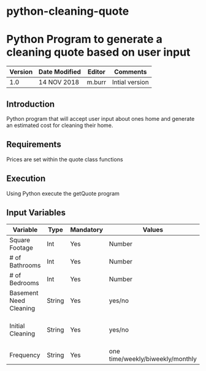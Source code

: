 # python-cleaning-quote
Python Program to generate a cleaning quote based on user input
============================================
 Version | Date Modified | Editor  | Comments                   
---------|---------------|---------|-------------------
1.0      | 14 NOV 2018   | m.burr  | Intial version

Introduction
-------------
Python program that will accept user input about ones home and generate an estimated cost for cleaning their home.

Requirements
------------
Prices are set within the quote class functions

Execution
---------
Using Python execute the getQuote program

Input Variables
---------------
Variable               | Type                | Mandatory     | Values                           | Example
-----------------------| --------------------| --------------| ---------------------------------| ---------
Square Footage         | Int                 | Yes           | Number                           | 1200
# of Bathrooms         | Int                 | Yes           | Number                           | 2
# of Bedrooms          | Int                 | Yes           | Number                           | 3
Basement Need Cleaning | String              | Yes           | yes/no                           | no
Initial Cleaning       | String              | Yes           | yes/no                           | no (have not had cleaning before)
Frequency              | String              | Yes           | one time/weekly/biweekly/monthly | biweekly
